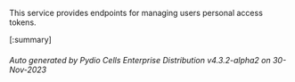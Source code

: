 






This service provides endpoints for managing users personal access tokens.

[:summary]

###### Auto generated by Pydio Cells Enterprise Distribution v4.3.2-alpha2 on 30-Nov-2023
